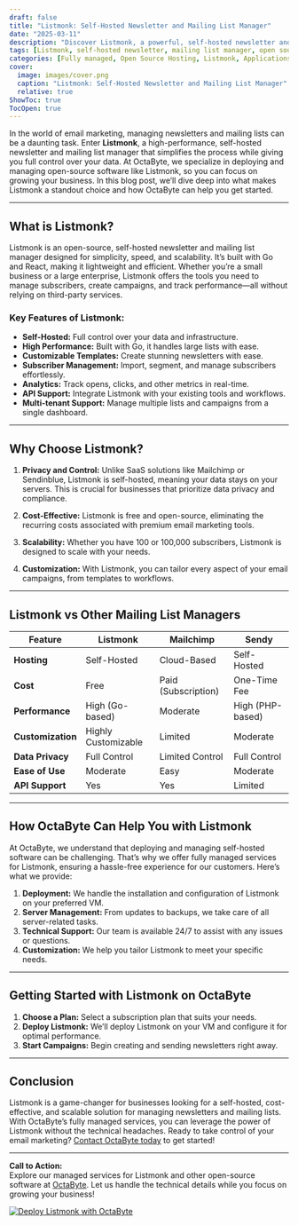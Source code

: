 ```yaml
---
draft: false
title: "Listmonk: Self-Hosted Newsletter and Mailing List Manager"
date: "2025-03-11"
description: "Discover Listmonk, a powerful, self-hosted newsletter and mailing list manager. Learn how OctaByte can help you deploy and manage Listmonk effortlessly, ensuring seamless email campaigns and subscriber management."
tags: [Listmonk, self-hosted newsletter, mailing list manager, open source software, email marketing, OctaByte, managed services, Listmonk vs Mailchimp, Listmonk vs Sendy, Listmonk deployment]
categories: [Fully managed, Open Source Hosting, Listmonk, Applications, Email Marketing]
cover:
  image: images/cover.png
  caption: "Listmonk: Self-Hosted Newsletter and Mailing List Manager"
  relative: true
ShowToc: true
TocOpen: true
---
```



In the world of email marketing, managing newsletters and mailing lists can be a daunting task. Enter **Listmonk**, a high-performance, self-hosted newsletter and mailing list manager that simplifies the process while giving you full control over your data. At OctaByte, we specialize in deploying and managing open-source software like Listmonk, so you can focus on growing your business. In this blog post, we’ll dive deep into what makes Listmonk a standout choice and how OctaByte can help you get started.

---

## What is Listmonk?

Listmonk is an open-source, self-hosted newsletter and mailing list manager designed for simplicity, speed, and scalability. It’s built with Go and React, making it lightweight and efficient. Whether you’re a small business or a large enterprise, Listmonk offers the tools you need to manage subscribers, create campaigns, and track performance—all without relying on third-party services.

### Key Features of Listmonk:
- **Self-Hosted:** Full control over your data and infrastructure.
- **High Performance:** Built with Go, it handles large lists with ease.
- **Customizable Templates:** Create stunning newsletters with ease.
- **Subscriber Management:** Import, segment, and manage subscribers effortlessly.
- **Analytics:** Track opens, clicks, and other metrics in real-time.
- **API Support:** Integrate Listmonk with your existing tools and workflows.
- **Multi-tenant Support:** Manage multiple lists and campaigns from a single dashboard.

---

## Why Choose Listmonk?

1. **Privacy and Control:** Unlike SaaS solutions like Mailchimp or Sendinblue, Listmonk is self-hosted, meaning your data stays on your servers. This is crucial for businesses that prioritize data privacy and compliance.
   
2. **Cost-Effective:** Listmonk is free and open-source, eliminating the recurring costs associated with premium email marketing tools.

3. **Scalability:** Whether you have 100 or 100,000 subscribers, Listmonk is designed to scale with your needs.

4. **Customization:** With Listmonk, you can tailor every aspect of your email campaigns, from templates to workflows.

---

## Listmonk vs Other Mailing List Managers

| Feature                | Listmonk               | Mailchimp              | Sendy                  |
|------------------------|------------------------|------------------------|------------------------|
| **Hosting**            | Self-Hosted            | Cloud-Based            | Self-Hosted            |
| **Cost**               | Free                   | Paid (Subscription)    | One-Time Fee           |
| **Performance**        | High (Go-based)        | Moderate               | High (PHP-based)       |
| **Customization**      | Highly Customizable    | Limited                | Moderate               |
| **Data Privacy**       | Full Control           | Limited Control        | Full Control           |
| **Ease of Use**        | Moderate               | Easy                   | Moderate               |
| **API Support**        | Yes                    | Yes                    | Limited                |

---

## How OctaByte Can Help You with Listmonk

At OctaByte, we understand that deploying and managing self-hosted software can be challenging. That’s why we offer fully managed services for Listmonk, ensuring a hassle-free experience for our customers. Here’s what we provide:

1. **Deployment:** We handle the installation and configuration of Listmonk on your preferred VM.
2. **Server Management:** From updates to backups, we take care of all server-related tasks.
3. **Technical Support:** Our team is available 24/7 to assist with any issues or questions.
4. **Customization:** We help you tailor Listmonk to meet your specific needs.

---

## Getting Started with Listmonk on OctaByte

1. **Choose a Plan:** Select a subscription plan that suits your needs.
2. **Deploy Listmonk:** We’ll deploy Listmonk on your VM and configure it for optimal performance.
3. **Start Campaigns:** Begin creating and sending newsletters right away.

---

## Conclusion

Listmonk is a game-changer for businesses looking for a self-hosted, cost-effective, and scalable solution for managing newsletters and mailing lists. With OctaByte’s fully managed services, you can leverage the power of Listmonk without the technical headaches. Ready to take control of your email marketing? [Contact OctaByte today](https://octabyte.io) to get started!

---

**Call to Action:**  
Explore our managed services for Listmonk and other open-source software at [OctaByte](https://octabyte.io). Let us handle the technical details while you focus on growing your business!

[![Deploy Listmonk with OctaByte](/images/deploy-on-octabyte.png)](https://octabyte.io/fully-managed-open-source-services/applications/email-marketing/listmonk)
